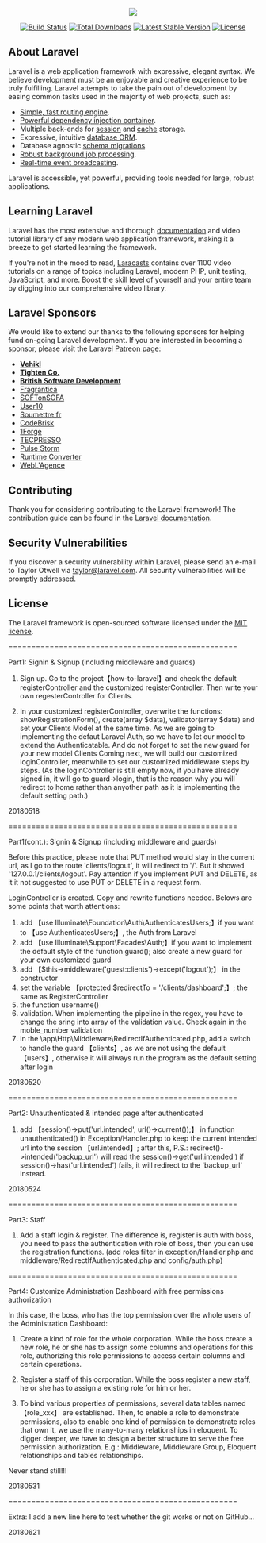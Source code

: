 <p align="center"><img src="https://laravel.com/assets/img/components/logo-laravel.svg"></p>

<p align="center">
<a href="https://travis-ci.org/laravel/framework"><img src="https://travis-ci.org/laravel/framework.svg" alt="Build Status"></a>
<a href="https://packagist.org/packages/laravel/framework"><img src="https://poser.pugx.org/laravel/framework/d/total.svg" alt="Total Downloads"></a>
<a href="https://packagist.org/packages/laravel/framework"><img src="https://poser.pugx.org/laravel/framework/v/stable.svg" alt="Latest Stable Version"></a>
<a href="https://packagist.org/packages/laravel/framework"><img src="https://poser.pugx.org/laravel/framework/license.svg" alt="License"></a>
</p>

## About Laravel

Laravel is a web application framework with expressive, elegant syntax. We believe development must be an enjoyable and creative experience to be truly fulfilling. Laravel attempts to take the pain out of development by easing common tasks used in the majority of web projects, such as:

- [Simple, fast routing engine](https://laravel.com/docs/routing).
- [Powerful dependency injection container](https://laravel.com/docs/container).
- Multiple back-ends for [session](https://laravel.com/docs/session) and [cache](https://laravel.com/docs/cache) storage.
- Expressive, intuitive [database ORM](https://laravel.com/docs/eloquent).
- Database agnostic [schema migrations](https://laravel.com/docs/migrations).
- [Robust background job processing](https://laravel.com/docs/queues).
- [Real-time event broadcasting](https://laravel.com/docs/broadcasting).

Laravel is accessible, yet powerful, providing tools needed for large, robust applications.

## Learning Laravel

Laravel has the most extensive and thorough [documentation](https://laravel.com/docs) and video tutorial library of any modern web application framework, making it a breeze to get started learning the framework.

If you're not in the mood to read, [Laracasts](https://laracasts.com) contains over 1100 video tutorials on a range of topics including Laravel, modern PHP, unit testing, JavaScript, and more. Boost the skill level of yourself and your entire team by digging into our comprehensive video library.

## Laravel Sponsors

We would like to extend our thanks to the following sponsors for helping fund on-going Laravel development. If you are interested in becoming a sponsor, please visit the Laravel [Patreon page](https://patreon.com/taylorotwell):

- **[Vehikl](https://vehikl.com/)**
- **[Tighten Co.](https://tighten.co)**
- **[British Software Development](https://www.britishsoftware.co)**
- [Fragrantica](https://www.fragrantica.com)
- [SOFTonSOFA](https://softonsofa.com/)
- [User10](https://user10.com)
- [Soumettre.fr](https://soumettre.fr/)
- [CodeBrisk](https://codebrisk.com)
- [1Forge](https://1forge.com)
- [TECPRESSO](https://tecpresso.co.jp/)
- [Pulse Storm](http://www.pulsestorm.net/)
- [Runtime Converter](http://runtimeconverter.com/)
- [WebL'Agence](https://weblagence.com/)

## Contributing

Thank you for considering contributing to the Laravel framework! The contribution guide can be found in the [Laravel documentation](https://laravel.com/docs/contributions).

## Security Vulnerabilities

If you discover a security vulnerability within Laravel, please send an e-mail to Taylor Otwell via [taylor@laravel.com](mailto:taylor@laravel.com). All security vulnerabilities will be promptly addressed.

## License

The Laravel framework is open-sourced software licensed under the [MIT license](https://opensource.org/licenses/MIT).


==================================================

Part1: Signin & Signup (including middleware and guards)

1. Sign up. Go to the project【how-to-laravel】and check the default registerController and the customized registerController. Then write your own regesterController
for Clients.

2. In your customized registerController, overwrite the functions: showRegistrationForm(), create(array $data), validator(array $data)
   and set your Clients Model at the same time. As we are going to implementing the defaut Laravel Auth, so we have to let our
   model to extend the Authenticatable. And do not forget to set the new guard for your new model Clients
   Coming next, we will build our customized loginController, meanwhile to set our customized middleware steps by steps. 
   (As the loginController is still empty now, if you have already signed in, it will go to guard->login, that is the reason why you will redirect to 
    home rather than anyother path as it is implementing the default setting path.) 
	
20180518

==================================================

Part1(cont.): Signin & Signup (including middleware and guards)

Before this practice, please note that PUT method would stay in the current url,
as I go to the route 'clients/logout', it will redirect to '/'. But it showed
'127.0.0.1/clients/logout'. Pay attention if you implement PUT and DELETE, as
it it not suggested to use PUT or DELETE in a request form.

LoginController is created. Copy and rewrite functions needed. Belows are some 
points that worth attentions:
1. add 【use Illuminate\Foundation\Auth\AuthenticatesUsers;】if you want to 
【use AuthenticatesUsers;】, the Auth from Laravel
2. add 【use Illuminate\Support\Facades\Auth;】if you want to implement the
default style of the function guard(); also create a new guard for your own
customized guard
3. add 【$this->middleware('guest:clients')->except('logout');】 in the 
constructor
4. set the variable 【protected $redirectTo = '/clients/dashboard';】; the same
as RegisterController
5. the function username()
6. validation. When implementing the pipeline in the regex, you have to change
the sring into array of the validation value. Check again in the moble_number
validation
7. in the \app\Http\Middleware\RedirectIfAuthenticated.php,
add a switch to handle the guard 【clients】, as we are not using the default
【users】, otherwise it will always run the program as the default setting after
login

20180520

==================================================

Part2: Unauthenticated & intended page after authenticated

1. add 【session()->put('url.intended', url()->current());】 in function unauthenticated()
  in Exception/Handler.php to keep the current intended url into the session 【url.intended】;
  after this, 
  P.S.: redirect()->intended('backup_url') will read the session()->get('url.intended')
  if session()->has('url.intended') fails, it will redirect to the 'backup_url' instead.

20180524

==================================================

Part3: Staff

1. Add a staff login & register. The difference is, register is auth with boss,
   you need to pass the authentication with role of boss, then you can use the 
   registration functions. (add roles filter in exception/Handler.php and
   middleware/RedirectIfAuthenticated.php and config/auth.php)

==================================================

Part4: Customize Administration Dashboard with free permissions authorization

In this case, the boss, who has the top permission over the whole users of the 
Administration Dashboard:
1. Create a kind of role for the whole corporation. While the boss create a new
   role, he or she has to assign some columns and operations for this role, 
   authorizing this role permissions to access certain columns and certain 
   operations.
2. Register a staff of this corporation. While the boss register a new staff,
   he or she has to assign a existing role for him or her.

3. To bind various properties of permissions, several data tables named 【role_xxx】
   are established. Then, to enable a role to demonstrate permissions, also 
   to enable one kind of permission to demonstrate roles that own it, we use
   the many-to-many relationships in eloquent. To digger deeper, we have to design 
   a better structure to serve the free permission authorization. E.g.: 
   Middleware, Middleware Group, Eloquent relationships and tables relationships.

Never stand still!!!

20180531

==================================================

Extra:
I add a new line here to test whether the git works or not on GitHub...

20180621